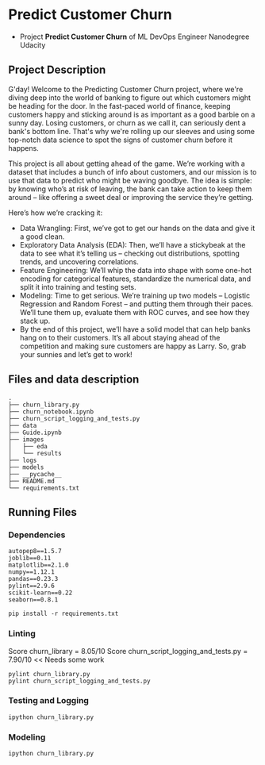 # Predict Customer Churn

- Project **Predict Customer Churn** of ML DevOps Engineer Nanodegree Udacity

## Project Description

G'day! Welcome to the Predicting Customer Churn project, where we're diving deep into the world of banking to figure out which customers might be heading for the door. In the fast-paced world of finance, keeping customers happy and sticking around is as important as a good barbie on a sunny day. Losing customers, or churn as we call it, can seriously dent a bank's bottom line. That's why we're rolling up our sleeves and using some top-notch data science to spot the signs of customer churn before it happens.

This project is all about getting ahead of the game. We’re working with a dataset that includes a bunch of info about customers, and our mission is to use that data to predict who might be waving goodbye. The idea is simple: by knowing who’s at risk of leaving, the bank can take action to keep them around – like offering a sweet deal or improving the service they’re getting.

Here’s how we’re cracking it:

- Data Wrangling: First, we’ve got to get our hands on the data and give it a good clean.
- Exploratory Data Analysis (EDA): Then, we’ll have a stickybeak at the data to see what it’s telling us – checking out distributions, spotting trends, and uncovering correlations.
- Feature Engineering: We’ll whip the data into shape with some one-hot encoding for categorical features, standardize the numerical data, and split it into training and testing sets.
- Modeling: Time to get serious. We’re training up two models – Logistic Regression and Random Forest – and putting them through their paces. We’ll tune them up, evaluate them with ROC curves, and see how they stack up.
- By the end of this project, we’ll have a solid model that can help banks hang on to their customers. It’s all about staying ahead of the competition and making sure customers are happy as Larry. So, grab your sunnies and let’s get to work!

## Files and data description
```
.
├── churn_library.py
├── churn_notebook.ipynb
├── churn_script_logging_and_tests.py
├── data
├── Guide.ipynb
├── images
│   ├── eda
│   └── results
├── logs
├── models
├── __pycache__
├── README.md
└── requirements.txt
```

## Running Files

### Dependencies
```
autopep8==1.5.7
joblib==0.11
matplotlib==2.1.0
numpy==1.12.1
pandas==0.23.3
pylint==2.9.6
scikit-learn==0.22
seaborn==0.8.1
```
```
pip install -r requirements.txt
```

### Linting

Score churn_library = 8.05/10
Score churn_script_logging_and_tests.py = 7.90/10 << Needs some work
```
pylint churn_library.py
pylint churn_script_logging_and_tests.py
```
### Testing and Logging

```
ipython churn_library.py
```
### Modeling

```
ipython churn_library.py
```

